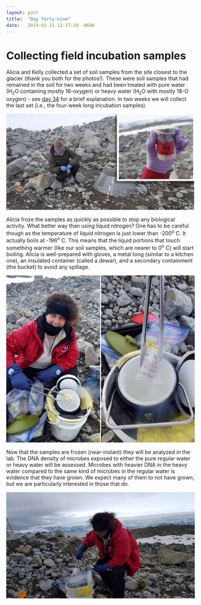 ```yaml
---
layout: post
title:  "Day forty-nine"
date:   2019-01-21 12:37:39 -0600
---
```

# Collecting field incubation samples
Alicia and Kelly collected a set of soil samples from the site closest to the glacier (thank you both for the photos!). These were soil samples that had remained in the soil for two weeks and had been treated with pure water (H<sub>2</sub>O containing mostly 16-oxygen) or heavy water (H<sub>2</sub>O with mostly 18-O oxygen) - see [day 34](https://natasjavgestel.github.io/blog/2019/01/06/day-thirtyfour) for a brief explanation. In two weeks we will collect the last set (i.e., the four-week long incubation samples). 

![Collecting 2-week incubation samples](/assets/blog_photos/190121/Sampling_cores_for_liquidN2.jpg)

Alicia froze the samples as quickly as possible to stop any biological activity. What better way than using liquid nitrogen? One has to be careful though as the temperature of liquid nitrogen is just lower than -200<sup>o</sup> C. It actually boils at -196<sup>o</sup> C. This means that the liquid portions that touch something warmer (like our soil samples, which are nearer to 0<sup>o</sup> C) will start boiling. Alicia is well-prepared with gloves, a metal tong (similar to a kitchen one), an insulated container (called a dewar), and a secondary containment (the bucket) to avoid any spillage.

![Instant freezing of samples with liquid N2](/assets/blog_photos/190121/LiquidN2.jpg)

Now that the samples are frozen (near-instant) they will be analyzed in the lab. The DNA density of microbes exposed to either the pure regular water or heavy water will be assessed. Microbes with heavier DNA in the heavy water compared to the same kind of microbes in the regular water is evidence that they have grown. We expect many of them to not have grown, but we are particularly interested in those that do.

![Alicia with glacier background](/assets/blog_photos/190121/IMG-20190121-WA0003.jpg)
